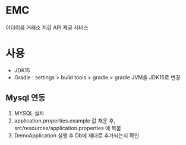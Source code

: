 # EMC
이더리움 거래소 지갑 API 제공 서비스


# 사용
- JDK15
- Gradle : settings > build tools > gradle > gradle JVM을 JDK15로 변경


## Mysql 연동
1. MYSQL 설치
2. application.properties.example 값 채운 후, src/resources/application.properties 에 복붙
3. DemoApplication 실행 후 Db에 제대로 추가되는지 확인